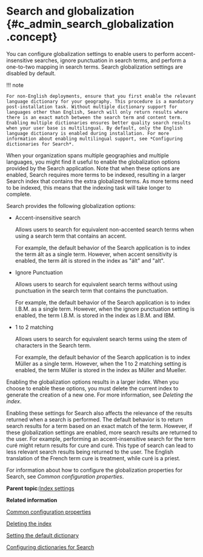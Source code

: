 # Search and globalization {#c_admin_search_globalization .concept}

You can configure globalization settings to enable users to perform accent-insensitive searches, ignore punctuation in search terms, and perform a one-to-two mapping in search terms. Search globalization settings are disabled by default.

!!! note 
    
    For non-English deployments, ensure that you first enable the relevant language dictionary for your geography. This procedure is a mandatory post-installation task. Without multiple dictionary support for languages other than English, Search will only return results where there is an exact match between the search term and content term. Enabling multiple dictionaries ensures better quality search results when your user base is multilingual. By default, only the English language dictionary is enabled during installation. For more information about enabling multilingual support, see *Configuring dictionaries for Search*.

When your organization spans multiple geographies and multiple languages, you might find it useful to enable the globalization options provided by the Search application. Note that when these options are enabled, Search requires more terms to be indexed, resulting in a larger Search index that contains the extra globalized terms. As more terms need to be indexed, this means that the indexing task will take longer to complete.

Search provides the following globalization options:

- Accent-insensitive search

    Allows users to search for equivalent non-accented search terms when using a search term that contains an accent.

    For example, the default behavior of the Search application is to index the term ált as a single term. However, when accent sensitivity is enabled, the term ált is stored in the index as "ált" and "alt".

- Ignore Punctuation

    Allows users to search for equivalent search terms without using punctuation in the search term that contains the punctuation.

    For example, the default behavior of the Search application is to index I.B.M. as a single term. However, when the ignore punctuation setting is enabled, the term I.B.M. is stored in the index as I.B.M. and IBM.

- 1 to 2 matching

    Allows users to search for equivalent search terms using the stem of characters in the Search term.

    For example, the default behavior of the Search application is to index Müller as a single term. However, when the 1 to 2 matching setting is enabled, the term Müller is stored in the index as Müller and Mueller.

Enabling the globalization options results in a larger index. When you choose to enable these options, you must delete the current index to generate the creation of a new one. For more information, see *Deleting the index*.

Enabling these settings for Search also affects the relevance of the results returned when a search is performed. The default behavior is to return search results for a term based on an exact match of the term. However, if these globalization settings are enabled, more search results are returned to the user. For example, performing an accent-insensitive search for the term curé might return results for cure and curé. This type of search can lead to less relevant search results being returned to the user. The English translation of the French term cure is treatment, while curé is a priest.

For information about how to configure the globalization properties for Search, see *Common configuration properties*.

**Parent topic:**[Index settings](../admin/c_admin_search_index_settings.md)

**Related information**  


[Common configuration properties](../admin/r_admin_common_props.md)

[Deleting the index](../admin/t_admin_search_delete_index.md)

[Setting the default dictionary](../admin/t_admin_search_set_default_dictionary.md)

[Configuring dictionaries for Search](../admin/c_admin_search_configure_dictionaries.md)

